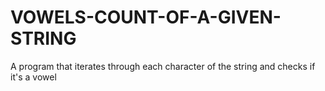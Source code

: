 # VOWELS-COUNT-OF-A-GIVEN-STRING
A program that iterates through each character of the string and checks if it's a vowel
